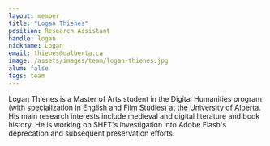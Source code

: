```yaml
---
layout: member
title: "Logan Thienes"
position: Research Assistant
handle: logan
nickname: Logan
email: thienes@ualberta.ca 
image: /assets/images/team/logan-thienes.jpg
alum: false
tags: team
---
```

Logan Thienes is a Master of Arts student in the Digital Humanities program (with specialization in English and Film Studies) at the University of Alberta. His main research interests include medieval and digital literature and book history. He is working on SHFT's investigation into Adobe Flash's deprecation and subsequent preservation efforts.